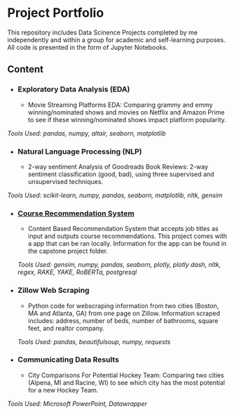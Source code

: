 # Project Portfolio
This repository includes Data Scinence Projects completed by me independently and within a group for academic and self-learning purposes. All code is presented in the form of Jupyter Notebooks.

## Content
* ### Exploratory Data Analysis (EDA)
  * Movie Streaming Platforms EDA: Comparing grammy and emmy winning/nominated shows and movies on Netflix and Amazon Prime to see if these winning/nominated shows impact platform popularity.

*Tools Used: pandas, numpy, altair, seaborn, matplotlib*

* ### Natural Language Processing (NLP)
  * 2-way sentiment Analysis of Goodreads Book Reviews: 2-way sentiment classification (good, bad), using three supervised and unsupervised techniques.

*Tools Used: scikit-learn, numpy, pandas, seaborn, matplotlib, nltk, gensim*

* ### [Course Recommendation System]([Project-Portfolio/tree/main/Course-Recommender-System-Capstone]([https://github.com/a-pa99/Project-Portfolio/tree/main/Course-Recommender-System-Capstone)](https://github.com/a-pa99/Project-Portfolio/blob/main/Course-Recommender-System-Capstone/README.md))
  * Content Based Recommendation System that accepts job titles as input and outputs course recommendations. This project comes with a app that can be ran locally. Information for the app can be found in the capstone project folder.
  
  *Tools Used: gensim, numpy, pandas, seaborn, plotly, plotly dash, nltk, regex, RAKE, YAKE, RoBERTa, postgresql*

* ### Zillow Web Scraping
  * Python code for webscraping information from two cities (Boston, MA and Atlanta, GA) from one page on Zillow. Information scraped includes: address, number of beds, number of bathrooms, square feet, and realtor company. 
  
  *Tools Used: pandas, beautifulsoup, numpy, requests*
  
* ### Communicating Data Results
  * City Comparisons For Potential Hockey Team: Comparing two cities (Alpena, MI and Racine, WI) to see which city has the most potential for a new Hockey Team.

*Tools Used: Microsoft PowerPoint, Datawrapper*
